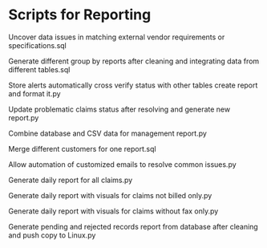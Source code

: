 # Scripts for Reporting
Uncover data issues in matching external vendor requirements or specifications.sql

Generate different group by reports after cleaning and integrating data from different tables.sql

Store alerts automatically cross verify status with other tables create report and format it.py

Update problematic claims status after resolving and generate new report.py

Combine database and CSV data for management report.py

Merge different customers for one report.sql

Allow automation of customized emails to resolve common issues.py

Generate daily report for all claims.py

Generate daily report with visuals for claims not billed only.py

Generate daily report with visuals for claims without fax only.py

Generate pending and rejected records report from database after cleaning and push copy to Linux.py

